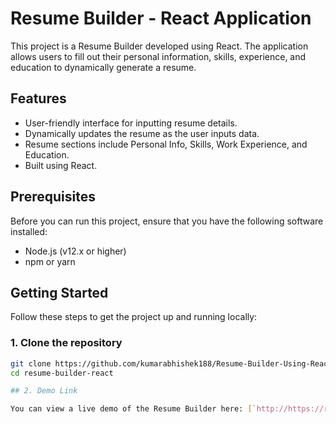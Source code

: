 # Resume Builder - React Application

This project is a Resume Builder developed using React. The application allows users to fill out their personal information, skills, experience, and education to dynamically generate a resume.

## Features

- User-friendly interface for inputting resume details.
- Dynamically updates the resume as the user inputs data.
- Resume sections include Personal Info, Skills, Work Experience, and Education.
- Built using React.

## Prerequisites

Before you can run this project, ensure that you have the following software installed:

- Node.js (v12.x or higher)
- npm or yarn

## Getting Started

Follow these steps to get the project up and running locally:

### 1. Clone the repository

```bash
git clone https://github.com/kumarabhishek188/Resume-Builder-Using-React.git
cd resume-builder-react

## 2. Demo Link

You can view a live demo of the Resume Builder here: [`http://https://resumebuilder01.netlify.app/`]

